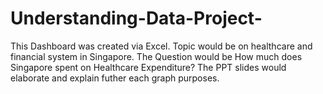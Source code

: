 # Understanding-Data-Project-
This Dashboard was created via Excel. Topic would be on healthcare and financial system in Singapore.
The Question would be How much does Singapore spent on Healthcare Expenditure?
The PPT slides would elaborate and explain futher each graph purposes.
